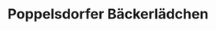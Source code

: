 ---
title: "Poppelsdorfer Bäckerlädchen"
url: /bonn/poppelsdorfer-baeckerlaedchen/
shop: Bäckerei
---